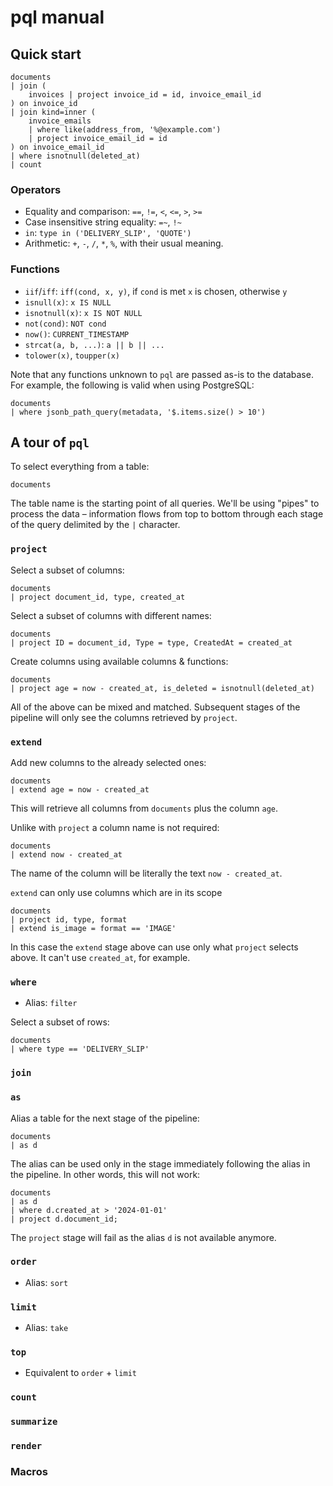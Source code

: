 # pql manual

## Quick start

```
documents
| join (
    invoices | project invoice_id = id, invoice_email_id
) on invoice_id
| join kind=inner (
    invoice_emails
    | where like(address_from, '%@example.com')
    | project invoice_email_id = id
) on invoice_email_id
| where isnotnull(deleted_at)
| count
```

### Operators

- Equality and comparison: `==`, `!=`, `<`, `<=`, `>`, `>=`
- Case insensitive string equality: `=~`, `!~`
- `in`: `type in ('DELIVERY_SLIP', 'QUOTE')`
- Arithmetic: `+`, `-`, `/`, `*`, `%`, with their usual meaning.

### Functions

- `iif`/`iff`: `iff(cond, x, y)`, if `cond` is met `x` is chosen, otherwise `y`
- `isnull(x)`: `x IS NULL`
- `isnotnull(x)`: `x IS NOT NULL`
- `not(cond)`: `NOT cond`
- `now()`: `CURRENT_TIMESTAMP`
- `strcat(a, b, ...)`: `a || b || ...`
- `tolower(x)`, `toupper(x)`

Note that any functions unknown to `pql` are passed as-is to the database. For example, the following is valid when using PostgreSQL:
```
documents
| where jsonb_path_query(metadata, '$.items.size() > 10')
```

## A tour of `pql`

To select everything from a table:
```
documents
```
The table name is the starting point of all queries. We'll be using "pipes" to process the data – information flows from top to bottom through each stage of the query delimited by the `|` character.

### `project`

Select a subset of columns:
```
documents
| project document_id, type, created_at
```

Select a subset of columns with different names:
```
documents
| project ID = document_id, Type = type, CreatedAt = created_at
```

Create columns using available columns & functions:
```
documents
| project age = now - created_at, is_deleted = isnotnull(deleted_at)
```

All of the above can be mixed and matched. Subsequent stages of the pipeline will only see the columns retrieved by `project`.

### `extend`

Add new columns to the already selected ones:
```
documents
| extend age = now - created_at
```
This will retrieve all columns from `documents` plus the column `age`.

Unlike with `project` a column name is not required:
```
documents
| extend now - created_at
```
The name of the column will be literally the text `now - created_at`.

`extend` can only use columns which are in its scope
```
documents
| project id, type, format
| extend is_image = format == 'IMAGE'
```
In this case the `extend` stage above can use only what `project` selects above. It can't use `created_at`, for example.

### `where`

- Alias: `filter`

Select a subset of rows:
```
documents
| where type == 'DELIVERY_SLIP'
```

### `join`

### `as`

Alias a table for the next stage of the pipeline:
```
documents
| as d
```

The alias can be used only in the stage immediately following the alias in the pipeline. In other words, this will not work:
```
documents
| as d
| where d.created_at > '2024-01-01'
| project d.document_id;
```
The `project` stage will fail as the alias `d` is not available anymore.

### `order`

- Alias: `sort`

### `limit`

- Alias: `take`

### `top`

- Equivalent to `order` + `limit`

### `count`

### `summarize`

### `render`

### Macros